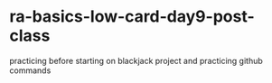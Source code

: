 # ra-basics-low-card-day9-post-class
practicing before starting on blackjack project and practicing github commands
